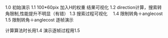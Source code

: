 1.0   初始演示
1.1   100*60pix
      加入H的权重 结果可视化
1.2   direction计算，搜索转角限制,性能提升不明显（有错）
1.3   搜索过程可视化　
1.4   限制转角＋anglecost 
1.5   限制转角＋anglecost  逐帧演示




计算算法时长用1.4
演示逐帧过程用1.5

